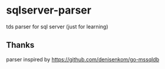 # sqlserver-parser
tds  parser for sql server (just for learning)



##  Thanks

parser inspired by https://github.com/denisenkom/go-mssqldb









